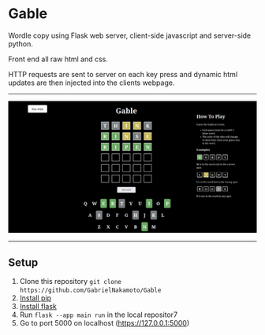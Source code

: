 # Gable
Wordle copy using Flask web server, client-side javascript and server-side python.

Front end all raw html and css.

HTTP requests are sent to server on each key press and dynamic html updates
are then injected into the clients webpage.

-------
![Example image](https://github.com/GabrielNakamoto/Gable/blob/main/example.png)

-------
## Setup
1. Clone this repository
```git clone https://github.com/GabrielNakamoto/Gable```
3. [Install pip](https://pip.pypa.io/en/stable/installation/)
4. [Install flask](https://flask.palletsprojects.com/en/stable/installation/)
6. Run ```flask --app main run``` in the local repositor7
7. Go to port 5000 on localhost (https://127.0.0.1:5000)
